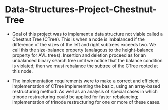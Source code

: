# Data-Structures-Project-Chestnut-Tree
- Goal of this project was to implement a data structure not viable called a Chestnut Tree (CTree). This is when a node is imbalanced if the 
difference of the sizes of the left and right subtrees exceeds two. We call this the size-balance property (analagous to the height-balance property for AVL trees). 
Insertion and deletion proceed as for an unbalanced binary search tree until we notice that the balance condition is violated; then we must rebalance the 
subtree of the CTree rooted at this node. 

- The implementation requirements were to make a correct and efficient implementation of CTree implementing the basic, using an array-based restructuring method. As well as an 
analysis of special cases in which trinode restructuring could be applied for faster rebalancing; implementation of trinode restructuring for one or more of these cases. 
